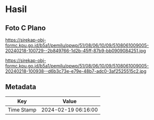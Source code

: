 # Hasil

## Foto C Plano

https://sirekap-obj-formc.kpu.go.id/b5a1/pemilu/ppwp/51/08/06/10/09/5108061009005-20240218-100729--2b849766-1d2b-45ff-87b9-bb0909084251.jpg

https://sirekap-obj-formc.kpu.go.id/b5a1/pemilu/ppwp/51/08/06/10/09/5108061009005-20240218-100938--d6b3c73e-e79e-48b7-adc0-3af2525515c2.jpg


## Metadata

| Key        | Value               |
| ---------- | ------------------- |
| Time Stamp | 2024-02-19 06:16:00 |



